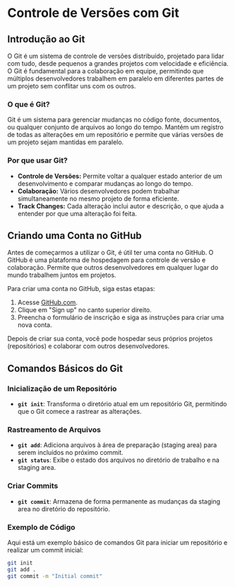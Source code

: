 # Controle de Versões com Git

## Introdução ao Git

O Git é um sistema de controle de versões distribuído, projetado para lidar com tudo, desde pequenos a grandes projetos com velocidade e eficiência. O Git é fundamental para a colaboração em equipe, permitindo que múltiplos desenvolvedores trabalhem em paralelo em diferentes partes de um projeto sem conflitar uns com os outros.

### O que é Git?

Git é um sistema para gerenciar mudanças no código fonte, documentos, ou qualquer conjunto de arquivos ao longo do tempo. Mantém um registro de todas as alterações em um repositório e permite que várias versões de um projeto sejam mantidas em paralelo.

### Por que usar Git?

- **Controle de Versões:** Permite voltar a qualquer estado anterior de um desenvolvimento e comparar mudanças ao longo do tempo.
- **Colaboração:** Vários desenvolvedores podem trabalhar simultaneamente no mesmo projeto de forma eficiente.
- **Track Changes:** Cada alteração inclui autor e descrição, o que ajuda a entender por que uma alteração foi feita.

## Criando uma Conta no GitHub

Antes de começarmos a utilizar o Git, é útil ter uma conta no GitHub. O GitHub é uma plataforma de hospedagem para controle de versão e colaboração. Permite que outros desenvolvedores em qualquer lugar do mundo trabalhem juntos em projetos.

Para criar uma conta no GitHub, siga estas etapas:

1. Acesse [GitHub.com](https://github.com/).
2. Clique em "Sign up" no canto superior direito.
3. Preencha o formulário de inscrição e siga as instruções para criar uma nova conta.

Depois de criar sua conta, você pode hospedar seus próprios projetos (repositórios) e colaborar com outros desenvolvedores.

## Comandos Básicos do Git

### Inicialização de um Repositório

- **`git init`**: Transforma o diretório atual em um repositório Git, permitindo que o Git comece a rastrear as alterações.

### Rastreamento de Arquivos

- **`git add`**: Adiciona arquivos à área de preparação (staging area) para serem incluídos no próximo commit.
- **`git status`**: Exibe o estado dos arquivos no diretório de trabalho e na staging area.

### Criar Commits

- **`git commit`**: Armazena de forma permanente as mudanças da staging area no diretório do repositório.

### Exemplo de Código

Aqui está um exemplo básico de comandos Git para iniciar um repositório e realizar um commit inicial:

```bash
git init
git add .
git commit -m "Initial commit"
```
